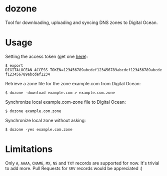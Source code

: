 # dozone
Tool for downloading, uploading and syncing DNS zones to Digital Ocean.

# Usage

Setting the access token (get one [here](https://cloud.digitalocean.com/settings/api/tokens)):

`$ export DIGITALOCEAN_ACCESS_TOKEN=123456789abcdef123456789abcdef123456789abcdef123456789abcdef1234`

Retrieve a zone file for the zone example.com from Digital Ocean:

`$ dozone -download example.com > example.com.zone`

Synchronize local example.com-zone file to Digital Ocean:

`$ dozone example.com.zone`

Synchronize local zone without asking:

`$ dozone -yes example.com.zone`

# Limitations

Only `A`, `AAAA`, `CNAME`, `MX`, `NS` and `TXT` records are supported for now. It's trivial to add more. Pull Requests for `SRV` records would be appreciated :)
